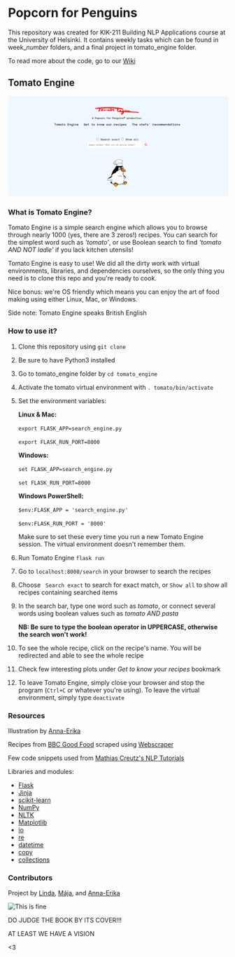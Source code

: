 # Popcorn for Penguins

This repository was created for KIK-211 Building NLP Applications course at the University of Helsinki. It contains weekly tasks which can be found in week_*number* folders, and a final project in tomato_engine folder.

To read more about the code, go to our [Wiki](https://github.com/lindajok/popcorn-for-penguins/wiki)

## Tomato Engine 

![Tomato Engine Preview](https://github.com/lindajok/popcorn-for-penguins/blob/main/preview.png "Tomato Engine Preview")

### What is Tomato Engine?

Tomato Engine is a simple search engine which allows you to browse through nearly 1000 (yes, there are 3 zeros!) recipes. You can search for the simplest word such as *'tomato'*, or use Boolean search to find *'tomato AND NOT ladle'* if you lack kitchen utensils!

Tomato Engine is easy to use! We did all the dirty work with virtual environments, libraries, and dependencies ourselves, so the only thing you need is to clone this repo and you're ready to cook. 

Nice bonus: we're OS friendly which means you can enjoy the art of food making using either Linux, Mac, or Windows.

Side note: Tomato Engine speaks British English

### How to use it?

1. Clone this repository using `git clone`
2. Be sure to have Python3 installed
3. Go to tomato_engine folder by `cd tomato_engine`
4. Activate the tomato virtual environment with `. tomato/bin/activate`
5. Set the environment variables:

   __Linux & Mac:__

   `export FLASK_APP=search_engine.py`
   
   `export FLASK_RUN_PORT=8000`
   
   __Windows:__
   
   `set FLASK_APP=search_engine.py`
   
   `set FLASK_RUN_PORT=8000`
   
   __Windows PowerShell:__
   
   `$env:FLASK_APP = 'search_engine.py'`
   
   `$env:FLASK_RUN_PORT = '8000'`
   
   Make sure to set these every time you run a new Tomato Engine session. The virtual environment doesn't remember them.
   
6. Run Tomato Engine `flask run`
7. Go to `localhost:8000/search` in your browser to search the recipes
8. Choose ` Search exact` to search for exact match, or `Show all` to show all recipes containing searched items
9. In the search bar, type one word such as *tomato*, or connect several words using boolean values such as *tomato AND pasta*

   __NB: Be sure to type the boolean operator in UPPERCASE, otherwise the search won't work!__

10. To see the whole recipe, click on the recipe's name. You will be redirected and able to see the whole recipe
11. Check few interesting plots under *Get to know your recipes* bookmark
12. To leave Tomato Engine, simply close your browser and stop the program (`Ctrl+C` or whatever you're using). To leave the virtual environment, simply type `deactivate`

### Resources

Illustration by [Anna-Erika](https://github.com/annaerika)

Recipes from [BBC Good Food](https://www.bbcgoodfood.com/) scraped using [Webscraper](https://webscraper.io/)

Few code snippets used from [Mathias Creutz's NLP Tutorials](https://github.com/mathiascreutz/nlp-tutorials)

Libraries and modules:

- [Flask](https://flask.palletsprojects.com/en/1.1.x/)
- [Jinja](https://jinja.palletsprojects.com/en/2.11.x/)
- [scikit-learn](https://scikit-learn.org/stable/)
- [NumPy](https://numpy.org/)
- [NLTK](https://www.nltk.org/)
- [Matplotlib](https://matplotlib.org/)
- [io](https://docs.python.org/3/library/io.html)
- [re](https://docs.python.org/3/library/re.html)
- [datetime](https://docs.python.org/3/library/datetime.html)
- [copy](https://docs.python.org/3/library/copy.html)
- [collections](https://docs.python.org/3/library/collections.html)


### Contributors

Project by [Linda](https://github.com/lindajok), [Mája](https://github.com/AiKuroyake), and [Anna-Erika](https://github.com/annaerika)

![This is fine](https://media2.giphy.com/media/QMHoU66sBXqqLqYvGO/giphy.gif)

DO JUDGE THE BOOK BY ITS COVER!!!

AT LEAST WE HAVE A VISION

<3
